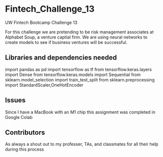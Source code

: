 # Fintech_Challenge_13
UW Fintech Bootcamp Challenge 13


For this challenge we are pretending to be risk management associates at Alphabet Soup, a venture captial firm. We are using neural networks to create models to see if business ventures will be successful.

## Libraries and dependencies needed

import pandas as pd
import tensorflow as tf
from tensorflow.keras.layers import Dense
from tensorflow.keras.models import Sequential
from sklearn.model_selection import train_test_split
from sklearn.preprocessing import StandardScaler,OneHotEncoder

## Issues

Since I have a MacBook with an M1 chip this assignment was completed in Google Colab

## Contributors

As always a shout out to my professer, TAs, and classmates for all their help during this process